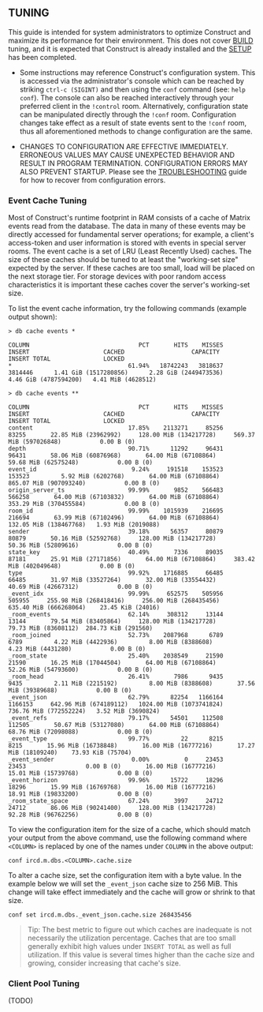 ## TUNING

This guide is intended for system administrators to optimize Construct and
maximize its performance for their environment. This does not cover [BUILD](BUILD.md)
tuning, and it is expected that Construct is already installed and the [SETUP](SETUP.md)
has been completed.

- Some instructions may reference Construct's configuration system. This is
accessed via the administrator's console which can be reached by striking
`ctrl-c (SIGINT)` and then using the `conf` command (see: `help conf`). The
console can also be reached interactively through your preferred client in
the `!control` room. Alternatively, configuration state can be manipulated
directly through the `!conf` room. Configuration changes take effect as a
result of state events sent to the `!conf` room, thus all aforementioned
methods to change configuration are the same.

- CHANGES TO CONFIGURATION ARE EFFECTIVE IMMEDIATELY. ERRONEOUS VALUES MAY
CAUSE UNEXPECTED BEHAVIOR AND RESULT IN PROGRAM TERMINATION. CONFIGURATION
ERRORS MAY ALSO PREVENT STARTUP. Please see the
[TROUBLESHOOTING](TROUBLESHOOTING.md#recovering-from-broken-configurations)
guide for how to recover from configuration errors.


### Event Cache Tuning

Most of Construct's runtime footprint in RAM consists of a cache of Matrix
events read from the database. The data in many of these events may be
directly accessed for fundamental server operations; for example, a client's
access-token and user information is stored with events in special server
rooms. The event cache is a set of LRU (Least Recently Used) caches. The size
of these caches should be tuned to at least the "working-set size" expected
by the server. If these caches are too small, load will be placed
on the next storage tier. For storage devices with poor random access
characteristics it is important these caches cover the server's working-set
size.

To list the event cache information, try the following commands (example output
shown):

```
> db cache events *

COLUMN                               PCT       HITS    MISSES    INSERT                     CACHED                   CAPACITY               INSERT TOTAL               LOCKED
*                                 61.94%   18742243   3818637   3814446      1.41 GiB (1517280856)      2.28 GiB (2449473536)      4.46 GiB (4787594200)   4.41 MiB (4628512)
```

```
> db cache events **

COLUMN                               PCT       HITS    MISSES    INSERT                     CACHED                   CAPACITY               INSERT TOTAL               LOCKED
content                           17.85%    2113271     85256     83255       22.85 MiB (23962992)     128.00 MiB (134217728)     569.37 MiB (597026848)           0.00 B (0)
depth                             90.71%      11292     96431     96431       58.06 MiB (60876968)       64.00 MiB (67108864)       59.68 MiB (62575248)           0.00 B (0)
event_id                           9.24%     191518    153523    153523         5.92 MiB (6202768)       64.00 MiB (67108864)     865.07 MiB (907093240)           0.00 B (0)
origin_server_ts                  99.99%       9852    566483    566258       64.00 MiB (67103832)       64.00 MiB (67108864)     353.29 MiB (370455584)           0.00 B (0)
room_id                           99.99%    1015939    216695    216694       63.99 MiB (67102496)       64.00 MiB (67108864)     132.05 MiB (138467768)   1.93 MiB (2019088)
sender                            39.18%      56357     80879     80879       50.16 MiB (52592768)     128.00 MiB (134217728)       50.36 MiB (52809616)           0.00 B (0)
state_key                         40.49%       7336     89035     87181       25.91 MiB (27171856)       64.00 MiB (67108864)     383.42 MiB (402049648)           0.00 B (0)
type                              99.92%    1716885     66485     66485       31.97 MiB (33527264)       32.00 MiB (33554432)       40.69 MiB (42667312)           0.00 B (0)
_event_idx                        99.99%     652575    505956    505955     255.98 MiB (268418416)     256.00 MiB (268435456)     635.40 MiB (666268064)    23.45 KiB (24016)
_room_events                      62.14%     308312     13144     13144       79.54 MiB (83405864)     128.00 MiB (134217728)       79.73 MiB (83608112)  284.73 KiB (291560)
_room_joined                      52.73%    2087968      6789      6789         4.22 MiB (4422936)         8.00 MiB (8388608)         4.23 MiB (4431280)           0.00 B (0)
_room_state                       25.40%    2038549     21590     21590       16.25 MiB (17044504)       64.00 MiB (67108864)       52.26 MiB (54793600)           0.00 B (0)
_room_head                        26.41%       7986      9435      9435         2.11 MiB (2215192)         8.00 MiB (8388608)       37.56 MiB (39389688)           0.00 B (0)
_event_json                       62.79%      82254   1166164   1166153     642.96 MiB (674189112)   1024.00 MiB (1073741824)     736.76 MiB (772552224)   3.52 MiB (3690824)
_event_refs                       79.17%      54501    112508    112505       50.67 MiB (53127080)       64.00 MiB (67108864)       68.76 MiB (72098088)           0.00 B (0)
_event_type                       99.77%         22      8215      8215       15.96 MiB (16738848)       16.00 MiB (16777216)       17.27 MiB (18109240)    73.93 KiB (75704)
_event_sender                      0.00%          0     23453     23453                 0.00 B (0)       16.00 MiB (16777216)       15.01 MiB (15739768)           0.00 B (0)
_event_horizon                    99.96%      15722     18296     18296       15.99 MiB (16769768)       16.00 MiB (16777216)       18.91 MiB (19833200)           0.00 B (0)
_room_state_space                 67.24%       3997     24712     24712       86.06 MiB (90241400)     128.00 MiB (134217728)       92.28 MiB (96762256)           0.00 B (0)
```

To view the configuration item for the size of a cache, which should match your
output from the above command, use the following command where `<COLUMN>` is
replaced by one of the names under `COLUMN` in the above output:

```
conf ircd.m.dbs.<COLUMN>.cache.size
```

To alter a cache size, set the configuration item with a byte value. In the
example below we will set the `_event_json` cache size to 256 MiB. This change
will take effect immediately and the cache will grow or shrink to that size.

```
conf set ircd.m.dbs._event_json.cache.size 268435456
```

> Tip: The best metric to figure out which caches are inadequate is not
necessarily the utilization percentage. Caches that are too small generally
exhibit high values under `INSERT TOTAL` as well as full utilization. If this
value is several times higher than the cache size and growing, consider
increasing that cache's size.


### Client Pool Tuning

(TODO)

